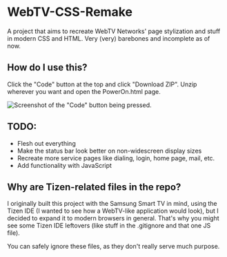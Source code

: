 # WebTV-CSS-Remake
 A project that aims to recreate WebTV Networks' page stylization and stuff in modern CSS and HTML.
 Very (very) barebones and incomplete as of now.

## How do I use this?
 Click the "Code" button at the top and click "Download ZIP". Unzip wherever you want and open the PowerOn.html page.
 
![Screenshot of the "Code" button being pressed.](https://i.imgur.com/ObYTKH3.png)

## TODO:
- Flesh out everything
- Make the status bar look better on non-widescreen display sizes
- Recreate more service pages like dialing, login, home page, mail, etc.
- Add functionality with JavaScript

## Why are Tizen-related files in the repo?
 I originally built this project with the Samsung Smart TV in mind, using the Tizen IDE (I wanted to see how a WebTV-like application would look), but I decided to expand it to modern browsers in general. That's why you might see some Tizen IDE leftovers (like stuff in the .gitignore and that one JS file).
 
 You can safely ignore these files, as they don't really serve much purpose.
